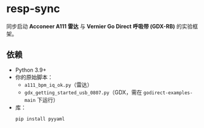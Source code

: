 # resp-sync

同步启动 **Acconeer A111 雷达** 与 **Vernier Go Direct 呼吸带 (GDX-RB)** 的实验框架。

## 依赖

- Python 3.9+
- 你的原始脚本：
  - `a111_bpm_iq_ok.py`（雷达）
  - `gdx_getting_started_usb_0807.py`（GDX，需在 `godirect-examples-main` 下运行）
- 库：
  ```bash
  pip install pyyaml
